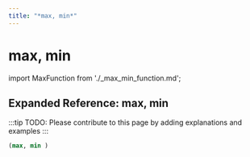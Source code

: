 ```yaml
---
title: "*max, min*"
---
```


# max, min

import MaxFunction from './_max_min_function.md';

<MaxFunction />

## Expanded Reference: max, min

:::tip
TODO: Please contribute to this page by adding explanations and examples
:::

```lisp
(max, min )
```
